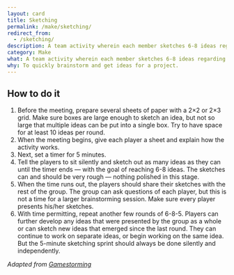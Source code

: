 ```yaml
---
layout: card
title: Sketching
permalink: /make/sketching/
redirect_from:
  - /sketching/
description: A team activity wherein each member sketches 6-8 ideas regarding the project at hand within a 5 minute time limit.
category: Make
what: A team activity wherein each member sketches 6-8 ideas regarding the project at hand within a 5 minute time limit.
why: To quickly brainstorm and get ideas for a project.
---
```


## How to do it

1. Before the meeting, prepare several sheets of paper with a 2×2 or 2×3 grid. Make sure boxes are large enough to sketch an idea, but not so large that multiple ideas can be put into a single box. Try to have space for at least 10 ideas per round.
1. When the meeting begins, give each player a sheet and explain how the activity works.
1. Next, set a timer for 5 minutes.
1. Tell the players to sit silently and sketch out as many ideas as they can until the timer ends — with the goal of reaching 6-8 ideas. The sketches can and should be very rough — nothing polished in this stage.
1. When the time runs out, the players should share their sketches with the rest of the group. The group can ask questions of each player, but this is not a time for a larger brainstorming session. Make sure every player presents his/her sketches.
1. With time permitting, repeat another few rounds of 6-8-5. Players can further develop any ideas that were presented by the group as a whole or can sketch new ideas that emerged since the last round. They can continue to work on separate ideas, or begin working on the same idea. But the 5-minute sketching sprint should always be done silently and independently.

*Adapted from [Gamestorming](http://gamestorming.com/6-8-5s/)*